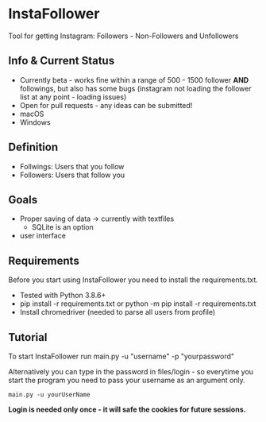 # InstaFollower
Tool for getting Instagram: Followers - Non-Followers and Unfollowers

## Info & Current Status

* Currently beta - works fine within a range of 500 - 1500 follower __AND__ followings, but also has some bugs (instagram not loading the follower list at any point - loading issues)
* Open for pull requests - any ideas can be submitted!
* macOS
* Windows

## Definition
* Follwings: Users that you follow
* Followers: Users that follow you

## Goals
* Proper saving of data -> currently with textfiles
    * SQLite is an option
* user interface

## Requirements
Before you start using InstaFollower you need to install the requirements.txt.
- Tested with Python 3.8.6+
- pip install -r requirements.txt or python -m pip install -r requirements.txt
- Install chromedriver (needed to parse all users from profile)

## Tutorial
To start InstaFollower run main.py -u "username" -p "yourpassword"

Alternatively you can type in the password in files/login - so everytime you start the program you need to pass your username as an argument only.

```
main.py -u yourUserName
```


__Login is needed only once - it will safe the cookies for future sessions.__
